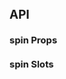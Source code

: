 ## API

### spin Props

<field-table :data="spinProps"/>

### spin Slots

<field-table :data="spinSlots" type="slots"/>

<script setup>
import { ref } from 'vue';

const spinProps = ref([
  {
    name: 'size',
    desc: '尺寸',
    type: 'number',
    value: '-',
  },
  {
    name: 'loading',
    desc: '是否为加载中状态（仅在容器模式下生效）',
    type: 'boolean',
    value: 'false',
  },
  {
    name: 'dot',
    desc: '是否使用点类型的动画',
    type: 'boolean',
    value: 'false',
  },
  {
    name: 'tip',
    desc: '提示内容',
    type: 'string',
    value: '-',
  },
  {
    name: 'hide-icon',
    desc: '是否隐藏图标',
    type: 'boolean',
    value: 'false',
  },
]);

const spinSlots = ref([
  {
    name: 'tip',
    desc: '自定义提示内容',
    type: '-',
    value: '-',
  },
  {
    name: 'element',
    desc: '自定义元素',
    type: '-',
    value: '-',
  },
  {
    name: 'icon',
    desc: '自定义图标（自动旋转）',
    type: '-',
    value: '-',
  },
]);
</script>
